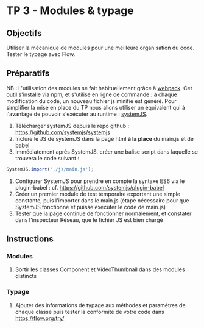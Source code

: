 # TP 3 - Modules & typage

## Objectifs
Utiliser la mécanique de modules pour une meilleure organisation du code. Tester le typage avec Flow.

## Préparatifs
NB : L'utilisation des modules se fait habituellement grâce à [webpack](https://webpack.js.org/). Cet outil s'installe via npm, et s'utilise en ligne de commande : à chaque modification du code, un nouveau fichier js minifié est généré. Pour simplifier la mise en place du TP nous allons utiliser un équivalent qui à l'avantage de pouvoir s'exécuter au runtime : [systemJS](https://github.com/systemjs/systemjs).
1. Télécharger systemJS depuis le repo github : https://github.com/systemjs/systemjs
1. Inclure le JS de systemJS dans la page html **à la place** du main.js et de babel
1. Immédiatement après SystemJS, créer une balise script dans laquelle se trouvera le code suivant :
```js
SystemJS.import('./js/main.js');
```
1. Configurer SystemJS pour prendre en compte la syntaxe ES6 via le plugin-babel : cf. https://github.com/systemjs/plugin-babel
1. Créer un premier module de test temporaire exportant une simple constante, puis l'importer dans le main.js (étape nécessaire pour que SystemJS fonctionne et puisse exécuter le code de main.js)
1. Tester que la page continue de fonctionner normalement, et constater dans l'inspecteur Réseau, que le fichier JS est bien chargé


## Instructions
### Modules
1. Sortir les classes Component et VideoThumbnail dans des modules distincts

### Typage
1. Ajouter des informations de typage aux méthodes et paramètres de chaque classe puis tester la conformité de votre code dans https://flow.org/try/